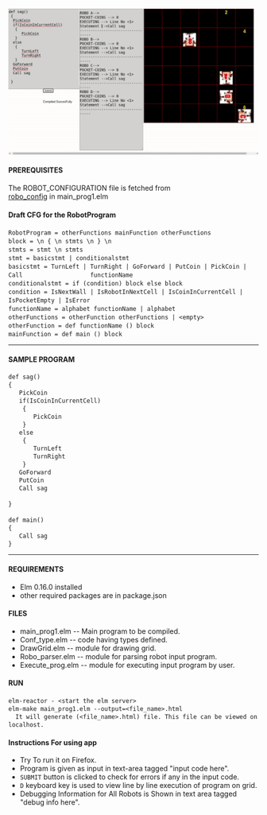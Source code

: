 ![alt text](https://github.com/sagarchamp007/RoboProgram/blob/master/images/flow.gif?raw=true)





#### PREREQUISITES
The ROBOT_CONFIGURATION file is fetched from    
[robo_config](https://raw.githubusercontent.com/sagarchamp007/elm-stuff/master/conf.json)   in main_prog1.elm  


#### Draft CFG for the RobotProgram
```RobotProgram = otherFunctions mainFunction otherFunctions```  
```block = \n { \n stmts \n } \n```   
```stmts = stmt \n stmts```    
```stmt = basicstmt | conditionalstmt```    
```basicstmt = TurnLeft | TurnRight | GoForward | PutCoin | PickCoin | Call                   functionName```   
```conditionalstmt = if (condition) block else block```    
```condition = IsNextWall | IsRobotInNextCell | IsCoinInCurrentCell |           IsPocketEmpty | IsError```    
```functionName = alphabet functionName | alphabet```   
```otherFunctions = otherFunction otherFunctions | <empty>```   
```otherFunction = def functionName () block```    
```mainFunction = def main () block```   

_________________________________________________

#### SAMPLE PROGRAM 
```
def sag()  
{  
   PickCoin  
   if(IsCoinInCurrentCell)  
    {    
       PickCoin  
    }  
   else  
    {  
       TurnLeft  
       TurnRight  
    }  
   GoForward  
   PutCoin  
   Call sag  

}  

def main()  
{  
   Call sag  
}  
```
__________________________________________________

#### REQUIREMENTS
- Elm 0.16.0 installed
- other required packages are in package.json


#### FILES
- main_prog1.elm -- Main program to be compiled.  
- Conf_type.elm -- code having types defined.  
- DrawGrid.elm -- module for drawing grid.  
- Robo_parser.elm -- module for parsing robot input program.  
- Execute_prog.elm -- module for executing input program by user.  


#### RUN
```
elm-reactor - <start the elm server>  
elm-make main_prog1.elm --output=<file_name>.html
  It will generate (<file_name>.html) file. This file can be viewed on localhost.
  ```

#### Instructions For using app
- Try To run it on Firefox.
- Program is given as input in text-area tagged "input code here".
- `SUBMIT` button is clicked to check for errors if any in the input code.
- `D` keyboard key is used to view line by line execution of program on grid.
- Debugging Information for All Robots is Shown in text area tagged "debug info here".
